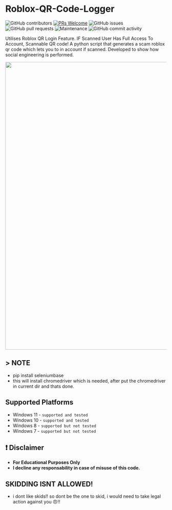 # Roblox-QR-Code-Logger

![GitHub contributors](https://img.shields.io/github/contributors/EvilBytecode/Roblox-QR-Code-Logger)
[![PRs Welcome](https://img.shields.io/badge/PRs-welcome-brightgreen.svg?style=shields)](http://makeapullrequest.com)
![GitHub issues](https://img.shields.io/github/issues/EvilBytecode/Roblox-QR-Code-Logger)
![GitHub pull requests](https://img.shields.io/github/issues-pr/EvilBytecode/Roblox-QR-Code-Logger)
![Maintenance](https://img.shields.io/maintenance/no/2024)
![GitHub commit activity](https://img.shields.io/github/commit-activity/m/EvilBytecode/Roblox-QR-Code-Logger)

Utilises Roblox QR Login Feature. IF Scanned User Has Full Access To Account,  Scannable QR code!
A python script that generates a scam roblox qr code which lets you to in account if scanned. Developed to show how social engineering is performed.

<img src="https://cdn.discordapp.com/attachments/1214548713398210570/1218660795630485666/image.png?ex=6608794f&is=65f6044f&hm=820fbd3cedd8314a3e827454e8d9626cc4fdbb431e2fc6e0fd5eb92b7b41dc59&" width="900">

## > NOTE
- pip install seleniumbase
- this will install chromedriver which is needed, after put the chromedriver in current dir and thats done.
## Supported Platforms
- Windows 11 - `supported and tested`
- Windows 10 - `supported and tested`
- Windows 8 - `supported but not tested`
- Windows 7 - `supported but not tested`

## ❗ Disclaimer
- **For Educational Purposes Only**
- **I decline any responsability in case of misuse of this code.**

## SKIDDING ISNT ALLOWED!
- i dont like skids!! so dont be the one to skid, i would need to take legal action against you 😠!!
